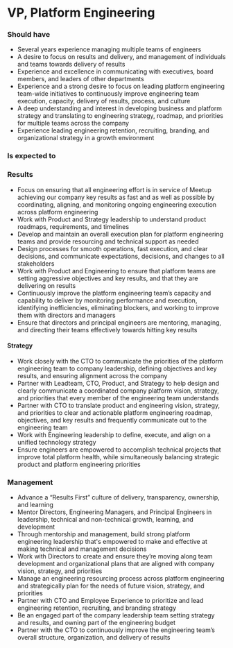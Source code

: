 VP, Platform Engineering
=====================
 
### Should have
* Several years experience managing multiple teams of engineers
* A desire to focus on results and delivery, and management of individuals and teams towards delivery of results
* Experience and excellence in communicating with executives, board members, and leaders of other departments
* Experience and a strong desire to focus on leading platform engineering team-wide initiatives to continuously improve engineering team execution, capacity, delivery of results, process, and culture
* A deep understanding and interest in developing business and platform strategy and translating to engineering strategy, roadmap, and priorities for multiple teams across the company
* Experience leading engineering retention, recruiting, branding, and organizational strategy in a growth environment
 
### Is expected to 
### Results
* Focus on ensuring that all engineering effort is in service of Meetup achieving our company key results as fast and as well as possible by coordinating, aligning, and monitoring ongoing engineering execution across platform engineering
* Work with Product and Strategy leadership to understand product roadmaps, requirements, and timelines
* Develop and maintain an overall execution plan for platform engineering teams and provide resourcing and technical support as needed
* Design processes for smooth operations, fast execution, and clear decisions, and communicate expectations, decisions, and changes to all stakeholders
* Work with Product and Engineering to ensure that platform teams are setting aggressive objectives and key results, and that they are delivering on results
* Continuously improve the platform engineering team’s capacity and capability to deliver by monitoring performance and execution, identifying inefficiencies, eliminating blockers, and working to improve them with directors and managers
* Ensure that directors and principal engineers are mentoring, managing, and directing their teams effectively towards hitting key results
 
#### Strategy
* Work closely with the CTO to communicate the priorities of the platform engineering team to company leadership, defining objectives and key results, and ensuring alignment across the company
* Partner with Leadteam, CTO, Product, and Strategy to help design and clearly communicate a coordinated company platform vision, strategy, and priorities that every member of the engineering team understands
* Partner with CTO to translate product and engineering vision, strategy, and priorities to clear and actionable platform engineering roadmap, objectives, and key results and frequently communicate out to the engineering team
* Work with Engineering leadership to define, execute, and align on a unified technology strategy
* Ensure engineers are empowered to accomplish technical projects that improve total platform health, while simultaneously balancing strategic product and platform engineering priorities
 
### Management
* Advance a “Results First” culture of delivery, transparency, ownership, and learning
* Mentor Directors, Engineering Managers, and Principal Engineers in leadership, technical and non-technical growth, learning, and development
* Through mentorship and management, build strong platform engineering leadership that's empowered to make and effective at making technical and management decisions
* Work with Directors to create and ensure they’re moving along team development and organizational plans that are aligned with company vision, strategy, and priorities
* Manage an engineering resourcing process across platform engineering and strategically plan for the needs of future vision, strategy, and priorities 
* Partner with CTO and Employee Experience to prioritize and lead engineering retention, recruiting, and branding strategy
* Be an engaged part of the company leadership team setting strategy and results, and owning part of the engineering budget 
* Partner with the CTO to continuously improve the engineering team’s overall structure, organization, and delivery of results
